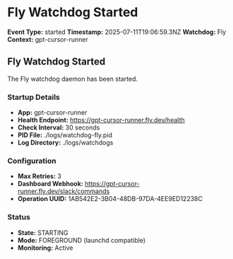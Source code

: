 # Fly Watchdog Started

**Event Type:** started
**Timestamp:** 2025-07-11T19:06:59.3NZ
**Watchdog:** Fly
**Context:** gpt-cursor-runner


## Fly Watchdog Started

The Fly watchdog daemon has been started.

### Startup Details
- **App:** gpt-cursor-runner
- **Health Endpoint:** https://gpt-cursor-runner.fly.dev/health
- **Check Interval:** 30 seconds
- **PID File:** ./logs/watchdog-fly.pid
- **Log Directory:** ./logs/watchdogs

### Configuration
- **Max Retries:** 3
- **Dashboard Webhook:** https://gpt-cursor-runner.fly.dev/slack/commands
- **Operation UUID:** 1AB542E2-3B04-48DB-97DA-4EE9ED12238C

### Status
- **State:** STARTING
- **Mode:** FOREGROUND (launchd compatible)
- **Monitoring:** Active


